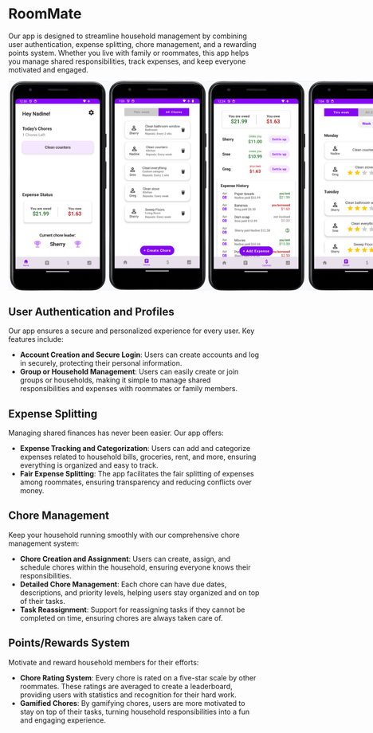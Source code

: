 # RoomMate

Our app is designed to streamline household management by combining user authentication, expense splitting, chore management, and a rewarding points system. Whether you live with family or roommates, this app helps you manage shared responsibilities, track expenses, and keep everyone motivated and engaged.

<div style="display: flex; justify-content: space-between;">
    <img src="https://github.com/SherryLev/RoomMate/blob/main/Screenshot_2024-04-08_at_12.51.00_PM.png" alt="Screen 1" width="200" />
    <img src="https://github.com/SherryLev/RoomMate/blob/main/Screenshot_2024-04-08_at_7.03.27_PM.png" alt="Screen 2" width="200" />
    <img src="https://github.com/SherryLev/RoomMate/blob/main/Screenshot_2024-04-08_at_12.24.17_PM.png" alt="Screen 3" width="200" />
    <img src="https://github.com/SherryLev/RoomMate/blob/main/Screenshot_2024-04-08_at_7.04.26_PM.png" alt="Screen 4" width="200" />
</div>


## User Authentication and Profiles

Our app ensures a secure and personalized experience for every user. Key features include:

- **Account Creation and Secure Login**: Users can create accounts and log in securely, protecting their personal information.
- **Group or Household Management**: Users can easily create or join groups or households, making it simple to manage shared responsibilities and expenses with roommates or family members.

## Expense Splitting

Managing shared finances has never been easier. Our app offers:

- **Expense Tracking and Categorization**: Users can add and categorize expenses related to household bills, groceries, rent, and more, ensuring everything is organized and easy to track.
- **Fair Expense Splitting**: The app facilitates the fair splitting of expenses among roommates, ensuring transparency and reducing conflicts over money.

## Chore Management

Keep your household running smoothly with our comprehensive chore management system:

- **Chore Creation and Assignment**: Users can create, assign, and schedule chores within the household, ensuring everyone knows their responsibilities.
- **Detailed Chore Management**: Each chore can have due dates, descriptions, and priority levels, helping users stay organized and on top of their tasks.
- **Task Reassignment**: Support for reassigning tasks if they cannot be completed on time, ensuring chores are always taken care of.

## Points/Rewards System

Motivate and reward household members for their efforts:

- **Chore Rating System**: Every chore is rated on a five-star scale by other roommates. These ratings are averaged to create a leaderboard, providing users with statistics and recognition for their hard work.
- **Gamified Chores**: By gamifying chores, users are more motivated to stay on top of their tasks, turning household responsibilities into a fun and engaging experience. 
